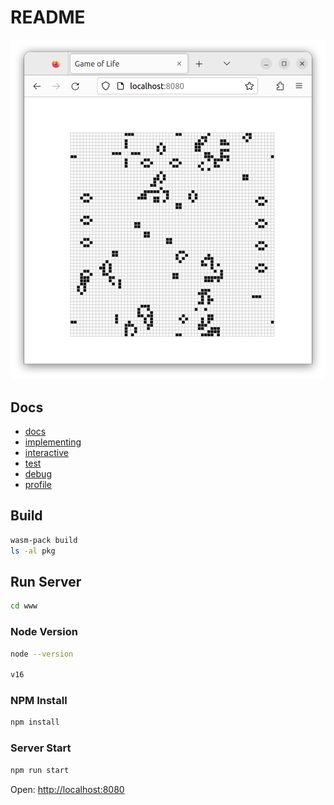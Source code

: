 # README

![](docs/images/second_render.png)

## Docs

- [docs](docs/README.md)
- [implementing](docs/implementing.md)
- [interactive](docs/interactive.md)
- [test](docs/test.md)
- [debug](docs/debug.md)
- [profile](docs/profile.md)

## Build

```bash
wasm-pack build
ls -al pkg
```

## Run Server

```bash
cd www
```

### Node Version

```bash
node --version

v16
```

### NPM Install

```bash
npm install
```

### Server Start

```bash
npm run start
```

Open: [http://localhost:8080](http://localhost:8080)

